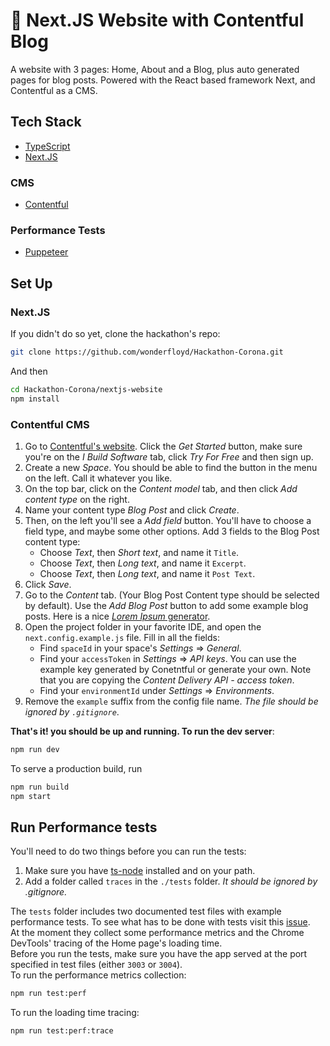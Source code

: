 # 📜 Next.JS Website with Contentful Blog
A website with 3 pages: Home, About and a Blog, plus auto generated pages for blog posts. Powered with the React based framework Next, and Contentful as a CMS.

## Tech Stack
- [TypeScript](https://www.typescriptlang.org/)
- [Next.JS](https://nextjs.org/)

### CMS
- [Contentful](https://www.contentful.com/)

### Performance Tests
-  [Puppeteer](https://pptr.dev/)

## Set Up
### Next.JS
If you didn't do so yet, clone the hackathon's repo:
```bash
git clone https://github.com/wonderfloyd/Hackathon-Corona.git
```
And then
```bash
cd Hackathon-Corona/nextjs-website
npm install
```

### Contentful CMS
1. Go to [Contentful's website](https://www.contentful.com/). Click the _Get Started_ button, make sure you're on the _I Build Software_ tab, click _Try For Free_ and then sign up.
2. Create a new _Space_. You should be able to find the button in the menu on the left. Call it whatever you like.
3. On the top bar, click on the _Content model_ tab, and then click _Add content type_ on the right.
4. Name your content type _Blog Post_ and click _Create_.
5. Then, on the left you'll see a _Add field_ button. You'll have to choose a field type, and maybe some other options. Add 3 fields to the Blog Post content type:
    - Choose _Text_, then _Short text_, and name it `Title`.
    - Choose _Text_, then _Long text_, and name it `Excerpt`.
    - Choose _Text_, then _Long text_, and name it `Post Text`.
6. Click _Save_.
7. Go to the _Content_ tab. (Your Blog Post Content type should be selected by default). Use the _Add Blog Post_ button to add some example blog posts. Here is a nice [_Lorem Ipsum_ generator](https://loremipsum.io/). 
8. Open the project folder in your favorite IDE, and open the `next.config.example.js` file. Fill in all the fields:
    - Find `spaceId` in your space's _Settings_ => _General_.
    - Find your `accessToken` in _Settings_ => _API keys_. You can use the example key generated by Conetntful or generate your own. Note that you are copying the _Content Delivery API - access token_.
    - Find your `environmentId` under _Settings_ => _Environments_.
9. Remove the `example` suffix from the config file name. _The file should be ignored by `.gitignore`_.

__That's it! you should be up and running. To run the dev server__:
```bash
npm run dev
```

To serve a production build, run
```bash
npm run build
npm start
```

## Run Performance tests
You'll need to do two things before you can run the tests:
1. Make sure you have [ts-node](https://www.npmjs.com/package/ts-node) installed and on your path.
2. Add a folder called `traces` in the `./tests` folder. _It should be ignored by .gitignore._ 

The `tests` folder includes two documented test files with example performance tests. To see what has to be done with tests visit this [issue](https://github.com/wonderfloyd/Hackathon-Corona/issues/40).  
At the moment they collect some performance metrics and the Chrome DevTools' tracing of the Home page's loading time.  
Before you run the tests, make sure you have the app served at the port specified in test files (either `3003` or `3004`).  
To run the performance metrics collection:
```bash
npm run test:perf
```

To run the loading time tracing:
```bash
npm run test:perf:trace
```

